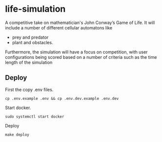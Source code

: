# life-simulation

A competitive take on mathematician's John Conway’s Game of Life.
It will include a number of different cellular automatons like
- prey and predator
- plant and obstacles.

Furthermore, the simulation will have a focus on competition, with user configurations being scored based on a number of criteria such as the time length of the simulation

## Deploy

First the copy .env files. 

```
cp .env.example .env && cp .env.dev.example .env.dev
```

Start docker.

```
sudo systemctl start docker
```

Deploy

```
make deploy
```
